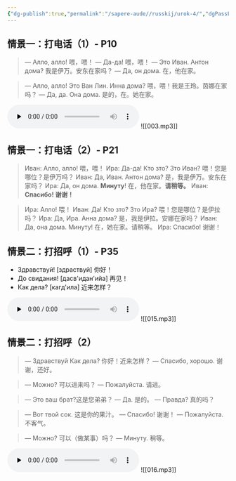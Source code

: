 ```yaml
---
{"dg-publish":true,"permalink":"/sapere-aude//russkij/urok-4/","dgPassFrontmatter":true}
---
```


## 情景一：打电话（1）- P10

> — Алло, алло! 喂，喂！
> — Да-да! 喂，喂！
> — Это Иван. Антон дома? 我是伊万。安东在家吗？
> — Да, он дома. 在，他在家。

> — Алло, алло! Это Ван Лин. Инна дома? 喂，喂！我是王玲。茵娜在家吗？
> — Да, да. Она дома. 是的，在。她在家。


<audio id="audio" controls="" preload="none">
<source id="mp3" src="https://huangyahui.com/img/user/TARDIS/Assets/2023/003.mp3">
</audio>
![[003.mp3]]

## 情景一：打电话（2）- P21

> Иван: Алло, алло! 喂，喂！
> Ира: Да-да! Кто зто? Зто Иван? 喂！您是哪位？是伊万吗？
> Иван: Да, Иван. Антон дома? 是，我是伊万。安东在家吗？
> Ира: Да, он дома. **Минуту**! 在，他在家。**请稍等。**
> Иван: **Спасибо! 谢谢！**

> Ира: Алло! 喂！
> Иван: Да! Кто зто? Зто Ира? 喂！您是哪位？是伊拉吗？
> Ира: Да, Ира. Анна дома? 是，我是伊拉。安娜在家吗？
> Иван: Да, она дома. Минуту! 在，她在家。请稍等。
>Ира: Спасибо! 谢谢！

## 情景二：打招呼（1）- P35
- Здравствуй! [здраствуй] 你好！
- До свидания! [дасв'идан'ийа] 再见！
- Как дела? [кагд'ила] 近来怎样？

<audio id="audio" controls="" preload="none">
<source id="mp3" src="https://huangyahui.com/img/user/TARDIS/Assets/2023/015.mp3">
</audio>
![[015.mp3]]

## 情景二：打招呼（2）
> — Здравствуй Как дела? 你好！近来怎样？
> — Спасибо, хорошо. 谢谢，还好。
  
> — Можно? 可以进来吗？
> — Пожалуйста. 请进。
  
> — Это ваш брат?这是您弟弟？
> — Да. 是的。
> — Правда? 真的吗？

> — Вот твой сок. 这是你的果汁。
> — Спасибо! 谢谢！
> — Пожалуйста. 不客气。

> — Можно? 可以（做某事）吗？
> —  Минуту. 稍等。
  
<audio id="audio" controls="" preload="none">
<source id="mp3" src="https://huangyahui.com/img/user/TARDIS/Assets/2023/016.mp3">
</audio>
![[016.mp3]]
